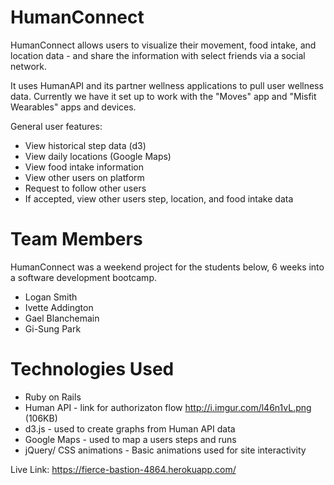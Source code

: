 # HumanConnect

HumanConnect allows users to visualize their movement, food intake, and location data - and share the information with select friends via a social network. 

It uses HumanAPI and its partner wellness applications to pull user wellness data. Currently we have it set up to work with the "Moves" app and "Misfit Wearables" apps and devices.

General user features:
* View historical step data (d3)
* View daily locations (Google Maps)
* View food intake information
* View other users on platform
* Request to follow other users
* If accepted, view other users step, location, and food intake data

# Team Members
HumanConnect was a weekend project for the students below, 6 weeks into a software development bootcamp.
* Logan Smith
* Ivette Addington
* Gael Blanchemain
* Gi-Sung Park

# Technologies Used
* Ruby on Rails
* Human API - link for authorizaton flow http://i.imgur.com/l46n1vL.png (106KB)
* d3.js - used to create graphs from Human API  data
* Google Maps - used to map a users steps and runs
* jQuery/ CSS animations - Basic animations used for site interactivity


Live Link: https://fierce-bastion-4864.herokuapp.com/